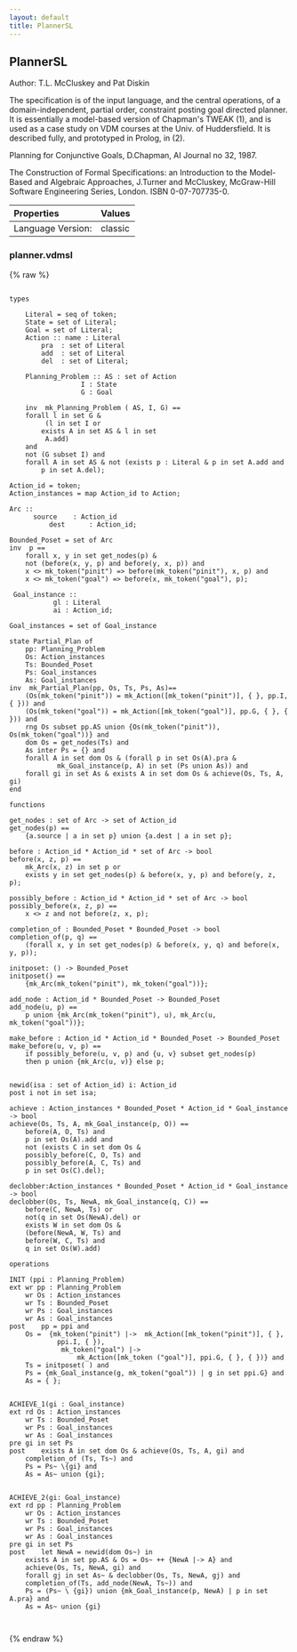 ```yaml
---
layout: default
title: PlannerSL
---
```


## PlannerSL
Author: T.L. McCluskey and Pat Diskin


The specification is of the input language, and the central operations, 
of a domain-independent, partial order, constraint posting goal directed 
planner. It is essentially a model-based version of Chapman's TWEAK (1), 
and is used as a case study on VDM courses at the Univ. of Huddersfield. 
It is described fully, and prototyped in Prolog, in (2). 

Planning for Conjunctive Goals, D.Chapman, AI Journal no 32, 1987. 

The Construction of Formal Specifications: an Introduction to the 
Model-Based and Algebraic Approaches, J.Turner and McCluskey, 
McGraw-Hill Software Engineering Series, London. ISBN 0-07-707735-0. 

| Properties | Values          |
| :------------ | :---------- |
|Language Version:| classic|


### planner.vdmsl

{% raw %}
~~~vdm
              
types

	Literal = seq of token; 
	State = set of Literal;
	Goal = set of Literal;
	Action :: name : Literal
		pra	 : set of Literal
		add	 : set of Literal
		del	 : set of Literal;
	
	Planning_Problem :: AS : set of Action
		          I : State
		          G : Goal

	inv  mk_Planning_Problem ( AS, I, G) ==
	forall l in set G &
		 (l in set I or 
		exists A in set AS & l in set
		 A.add)
	and 		   			                         
	not (G subset I) and
	forall A in set AS & not (exists p : Literal & p in set A.add and
		p in set A.del); 

Action_id = token;
Action_instances = map Action_id to Action;

Arc ::
	  source	: Action_id
          dest    	: Action_id;

Bounded_Poset = set of Arc
inv  p ==
	forall x, y in set get_nodes(p) & 
	not (before(x, y, p) and before(y, x, p)) and
	x <> mk_token("pinit") => before(mk_token("pinit"), x, p) and 
	x <> mk_token("goal") => before(x, mk_token("goal"), p);

 Goal_instance :: 
		   gl : Literal
		   ai : Action_id;

Goal_instances = set of Goal_instance

state Partial_Plan of
	pp: Planning_Problem
	Os: Action_instances
	Ts: Bounded_Poset
	Ps: Goal_instances
	As: Goal_instances
inv  mk_Partial_Plan(pp, Os, Ts, Ps, As)== 
	(Os(mk_token("pinit")) = mk_Action([mk_token("pinit")], { }, pp.I, { })) and
	(Os(mk_token("goal")) = mk_Action([mk_token("goal")], pp.G, { }, { })) and
	rng Os subset pp.AS union {Os(mk_token("pinit")), Os(mk_token("goal"))} and
	dom Os = get_nodes(Ts) and
	As inter Ps = {} and
	forall A in set dom Os & (forall p in set Os(A).pra &  
       		mk_Goal_instance(p, A) in set (Ps union As)) and
	forall gi in set As & exists A in set dom Os & achieve(Os, Ts, A, gi)
end

functions

get_nodes : set of Arc -> set of Action_id
get_nodes(p) ==
	{a.source | a in set p} union {a.dest | a in set p};

before : Action_id * Action_id * set of Arc -> bool 
before(x, z, p) ==
	mk_Arc(x, z) in set p or
	exists y in set get_nodes(p) & before(x, y, p) and before(y, z, p);

possibly_before : Action_id * Action_id * set of Arc -> bool 
possibly_before(x, z, p) ==
	x <> z and not before(z, x, p);

completion_of : Bounded_Poset * Bounded_Poset -> bool 
completion_of(p, q) ==
	(forall x, y in set get_nodes(p) & before(x, y, q) and before(x, y, p));

initposet: () -> Bounded_Poset
initposet() ==
	{mk_Arc(mk_token("pinit"), mk_token("goal"))};

add_node : Action_id * Bounded_Poset -> Bounded_Poset
add_node(u, p) ==
	p union {mk_Arc(mk_token("pinit"), u), mk_Arc(u, mk_token("goal"))};

make_before : Action_id * Action_id * Bounded_Poset -> Bounded_Poset
make_before(u, v, p) ==
	if possibly_before(u, v, p) and {u, v} subset get_nodes(p)
	then p union {mk_Arc(u, v)} else p;


newid(isa : set of Action_id) i: Action_id 
post i not in set isa;

achieve : Action_instances * Bounded_Poset * Action_id * Goal_instance -> bool 
achieve(Os, Ts, A, mk_Goal_instance(p, O)) ==
	before(A, O, Ts) and
	p in set Os(A).add and
	not (exists C in set dom Os & 
	possibly_before(C, O, Ts) and 
	possibly_before(A, C, Ts) and
	p in set Os(C).del); 

declobber:Action_instances * Bounded_Poset * Action_id * Goal_instance -> bool 
declobber(Os, Ts, NewA, mk_Goal_instance(q, C)) ==
	before(C, NewA, Ts) or
 	not(q in set Os(NewA).del) or
	exists W in set dom Os & 
	(before(NewA, W, Ts) and
	before(W, C, Ts) and
	q in set Os(W).add)

operations

INIT (ppi : Planning_Problem)
ext	wr pp : Planning_Problem
	wr Os : Action_instances
	wr Ts : Bounded_Poset
	wr Ps : Goal_instances
	wr As : Goal_instances
post	pp = ppi and
	Os =  {mk_token("pinit") |->  mk_Action([mk_token("pinit")], { }, 
			ppi.I, { }), 
			 mk_token("goal") |->
				 mk_Action([mk_token ("goal")], ppi.G, { }, { })} and
	Ts = initposet( ) and
	Ps = {mk_Goal_instance(g, mk_token("goal")) | g in set ppi.G} and
	As = { };


ACHIEVE_1(gi : Goal_instance)
ext	rd Os : Action_instances
	wr Ts : Bounded_Poset
	wr Ps : Goal_instances
	wr As : Goal_instances
pre	gi in set Ps
post	exists A in set dom Os & achieve(Os, Ts, A, gi) and
	completion_of (Ts, Ts~) and 
	Ps = Ps~ \{gi} and 
	As = As~ union {gi};


ACHIEVE_2(gi: Goal_instance)
ext	rd pp : Planning_Problem
	wr Os : Action_instances
	wr Ts : Bounded_Poset
	wr Ps : Goal_instances
	wr As : Goal_instances
pre	gi in set Ps
post	let NewA = newid(dom Os~) in
	exists A in set pp.AS & Os = Os~ ++ {NewA |-> A} and
	achieve(Os, Ts, NewA, gi) and
	forall gj in set As~ & declobber(Os, Ts, NewA, gj) and
	completion_of(Ts, add_node(NewA, Ts~)) and 
	Ps = (Ps~ \ {gi}) union {mk_Goal_instance(p, NewA) | p in set A.pra} and
	As = As~ union {gi}

            
~~~
{% endraw %}


